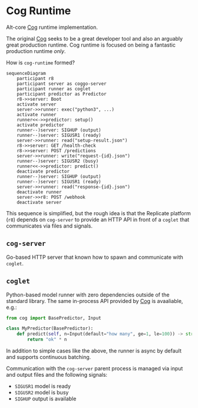 # Cog Runtime

Alt-core [Cog] runtime implementation.

The original [Cog] seeks to be a great developer tool and also an arguably great
production runtime. Cog runtime is focused on being a fantastic production runtime _only_.

How is `cog-runtime` formed?

```mermaid
sequenceDiagram
    participant r8
    participant server as coggo-server
    participant runner as coglet
    participant predictor as Predictor
    r8->>server: Boot
    activate server
    server->>runner: exec("python3", ...)
    activate runner
    runner<<->>predictor: setup()
    activate predictor
    runner--)server: SIGHUP (output)
    runner--)server: SIGUSR1 (ready)
    server->>runner: read("setup-result.json")
    r8->>server: GET /health-check
    r8->>server: POST /predictions
    server->>runner: write("request-{id}.json")
    runner--)server: SIGUSR2 (busy)
    runner<<->>predictor: predict()
    deactivate predictor
    runner--)server: SIGHUP (output)
    runner--)server: SIGUSR1 (ready)
    server->>runner: read("response-{id}.json")
    deactivate runner
    server->>r8: POST /webhook
    deactivate server
```

This sequence is simplified, but the rough idea is that the Replicate platform (`r8`)
depends on `cog-server` to provide an HTTP API in front of a `coglet`
that communicates via files and signals.

## `cog-server`

Go-based HTTP server that known how to spawn and communicate with
`coglet`.

## `coglet`

Python-based model runner with zero dependencies outside of the standard library.
The same in-process API provided by [Cog] is avaaliable, e.g.:

```python
from cog import BasePredictor, Input

class MyPredictor(BasePredictor):
    def predict(self, n=Input(default="how many", ge=1, le=100)) -> str:
        return "ok" * n
```

In addition to simple cases like the above, the runner is async by default and supports
continuous batching.

Communication with the `cog-server` parent process is managed via input and output files
and the following signals:

- `SIGUSR1` model is ready
- `SIGUSR2` model is busy
- `SIGHUP` output is available

[Cog]: <https://github.com/replicate/cog>
